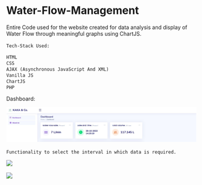 # Water-Flow-Management

Entire Code used for the website created for data analysis and display of Water Flow through meaningful graphs using ChartJS.

`Tech-Stack Used:`
```
HTML
CSS 
AJAX (Asynchronous JavaScript And XML)
Vanilla JS
ChartJS
PHP
```

Dashboard:

<img src="./im1.jpeg"></img>

```Functionality to select the interval in which data is required.```

<img src="./im2.jpeg"></img>

<img src="./im3.jpeg"></img>
